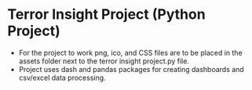 # Terror Insight Project (Python Project)
- For the project to work png, ico, and CSS files are to be placed in the assets folder next to the terror insight project.py file.
- Project uses dash and pandas packages for creating dashboards and csv/excel data processing.


